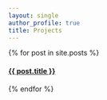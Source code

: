 ```yaml
---
layout: single
author_profile: true
title: Projects
---
```


{% for post in site.posts %}
  <article>
    <h4>
      <a href="{{ post.url }}">{{ post.title }}</a>
    </h4>
  </article>
{% endfor %}